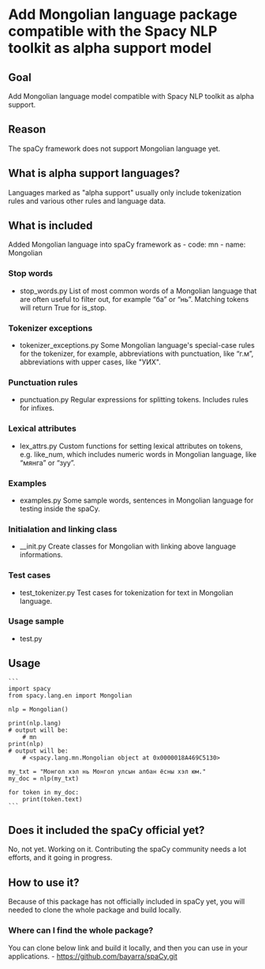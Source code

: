 # Add Mongolian language package compatible with the Spacy NLP toolkit as alpha support model

## Goal
Add Mongolian language model compatible with Spacy NLP toolkit as alpha support. 
## Reason
The spaCy framework does not support Mongolian language yet. 
## What is alpha support languages?
Languages marked as "alpha support" usually only include tokenization rules and various other rules and language data.

## What is included
Added Mongolian language into spaCy framework as 
    - code: mn
    - name: Mongolian

### Stop words
- stop_words.py
List of most common words of a Mongolian language that are often useful to filter out, for example “ба” or “нь”. Matching tokens will return True for is_stop.
### Tokenizer exceptions
- tokenizer_exceptions.py
Some Mongolian language's special-case rules for the tokenizer, for example, abbreviations with punctuation, like “г.м”, abbreviations with upper cases, like "УИХ".
### Punctuation rules
- punctuation.py
Regular expressions for splitting tokens. Includes rules for infixes.
### Lexical attributes
- lex_attrs.py
Custom functions for setting lexical attributes on tokens, e.g. like_num, which includes numeric words in Mongolian language, like “мянга” or “зуу”.
### Examples
- examples.py
Some sample words, sentences in Mongolian language for testing inside the spaCy.
### Initialation and linking class
- __init.py
Create classes for Mongolian with linking above language informations. 

### Test cases
- test_tokenizer.py
Test cases for tokenization for text in Mongolian language.

### Usage sample
- test.py

## Usage
    ```
    import spacy
    from spacy.lang.en import Mongolian

    nlp = Mongolian()

    print(nlp.lang) 
    # output will be:
        # mn
    print(nlp) 
    # output will be:
        # <spacy.lang.mn.Mongolian object at 0x0000018A469C5130>

    my_txt = "Монгол хэл нь Монгол улсын албан ёсны хэл юм."
    my_doc = nlp(my_txt)

    for token in my_doc:
        print(token.text)
    ```

## Does it included the spaCy official yet?
No, not yet. Working on it. Contributing the spaCy community needs a lot efforts, and it going in progress. 

## How to use it?
Because of this package has not officially included in spaCy yet, you will needed to clone the whole package and build locally. 

### Where can I find the whole package?
You can clone below link and build it locally, and then you can use in your applications. 
    - https://github.com/bayarra/spaCy.git
